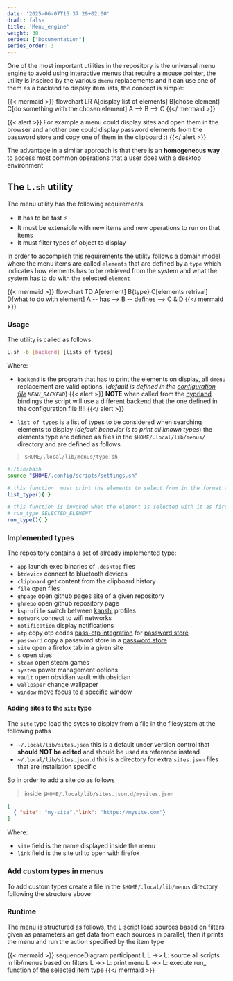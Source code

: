 ```yaml
---
date: '2025-06-07T16:37:29+02:00'
draft: false
title: 'Menu_engine'
weight: 30
series: ["Documentation"]
series_order: 3
---
```


One of the most important utilities in the repository is the universal menu engine to avoid using interactive menus that require a mouse pointer, the utility is inspired by the various `dmenu` replacements and it can use one of them as a backend to display item lists, the concept is simple:

{{< mermaid >}}
flowchart LR
A[display list of elements]
B[chose element]
C[do something with the chosen element]
A --> B --> C
{{</ mermaid >}}


{{< alert >}}
For example a menu could display sites and open them in the browser and another one could display password elements from the password store and copy one of them in the clipboard :)
{{</ alert >}}

The advantage in a similar approach is that there is an **homogeneous way** to access most common operations that a user does with a desktop environment

## The `L.sh` utility

The menu utility has the following requirements

- It has to be fast ⚡
- It must be extensible with new items and new operations to run on that items
- It must filter types of object to display

In order to accomplish this requirements the utility follows a domain model where the menu items are called `elements` that are defined by a `type` which indicates how elements has to be retrieved from the system and what the system has to do with the selected `element`

{{< mermaid >}}
flowchart TD
A[element]
B{type}
C[elements retrival]
D[what to do with element]
A -- has --> B -- defines --> C & D
{{</ mermaid >}}

### Usage

The utility is called as follows:

```bash
L.sh -b [backend] [lists of types]
```

Where:

- `backend` is the program that has to print the elements on display, all `dmenu` replacement are valid options, (*default is defined in the [configuration file](/configuration) `MENU_BACKEND`*)
{{< alert >}}
**NOTE** when called from the [hyprland](https://hyprland.org) bindings the script will use a different backend that the one defined in the configuration file !!!!
{{</ alert >}}

- `list of types` is a list of types to be considered when searching elements to display (*default behavior is to print all known types*) the elements type are defined as files in the `$HOME/.local/lib/menus/` directory and are defined as follows


>`$HOME/.local/lib/menus/type.sh`
```bash
#!/bin/bash
source "$HOME/.config/scripts/settings.sh"

# this function  must print the elements to select from in the format type:element, to add type use sed 's/^/type:/g'
list_type(){ }

# this function is invoked when the element is selected with it as first argument:
# run_type SELECTED_ELEMENT
run_type(){ }
```

### Implemented types

The repository contains a set of already implemented type:

- `app` launch exec binaries of `.desktop` files
- `btdevice` connect to bluetooth devices
- `clipboard` get content from the clipboard history
- `file` open files
- `ghpage` open github pages site of a given repository
- `ghrepo` open github repository page
- `ksprofile` switch between [kanshi](https://sr.ht/~emersion/kanshi/) profiles
- `network` connect to wifi networks
- `notification` display notifications
- `otp` copy otp codes [pass-otp integration](https://github.com/tadfisher/pass-otp#readme) for [password store](https://www.passwordstore.org/)
- `password` copy a password store in a [password store](https://www.passwordstore.org/)
- `site` open a firefox tab in a given site
- `s` open sites
- `steam` open steam games
- `system` power management options
- `vault` open obsidian vault with obsidian
- `wallpaper` change wallpaper
- `window` move focus to a specific window

#### Adding sites to the `site` type

The `site` type load the sytes to display from a file in the filesystem at the following paths

- `~/.local/lib/sites.json` this is a default under version control that **should NOT be edited** and should be used as reference instead
- `~/.local/lib/sites.json.d` this is a directory for extra `sites.json` files that are installation specific

So in order to add a site do as follows

> inside `$HOME/.local/lib/sites.json.d/mysites.json`
```json
[
  { "site": "my-site","link": "https://mysite.com"}
]
```

Where:

- `site` field is the name displayed inside the menu
- `link` field is the site url to open with firefox

### Add custom types in menus

To add custom types create a file in the `$HOME/.local/lib/menus` directory following the structure above

### Runtime

The menu is structured as follows, the [L script](bin/L.sh) load sources based on filters given as parameters an get data from each sources in parallel, then it prints the menu and run the action specified by the item type

{{< mermaid >}}
sequenceDiagram
participant L
L ->> L: source all scripts in lib/menus based on filters
L ->> L: print menu
L ->> L: execute run_<type> function of the selected item type
{{</ mermaid >}}
